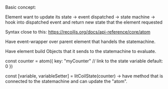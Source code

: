 Basic concept:


Element want to update its state -> event dispatched -> state machine -> hook into dispatched event and return new state that the element requested

Syntax close to this:
https://recoiljs.org/docs/api-reference/core/atom

Have event-wrapper over parent element that handels the statemachine.

Have element build Objects that it sends to the statemachine to evaluate.


const counter = atom({
    key: "myCounter" // link to the state variable
    default: 0
})

const [variable, variableSetter] = litCoilState(counter) -> have method that is connected to the statemachine and can update the "atom". 